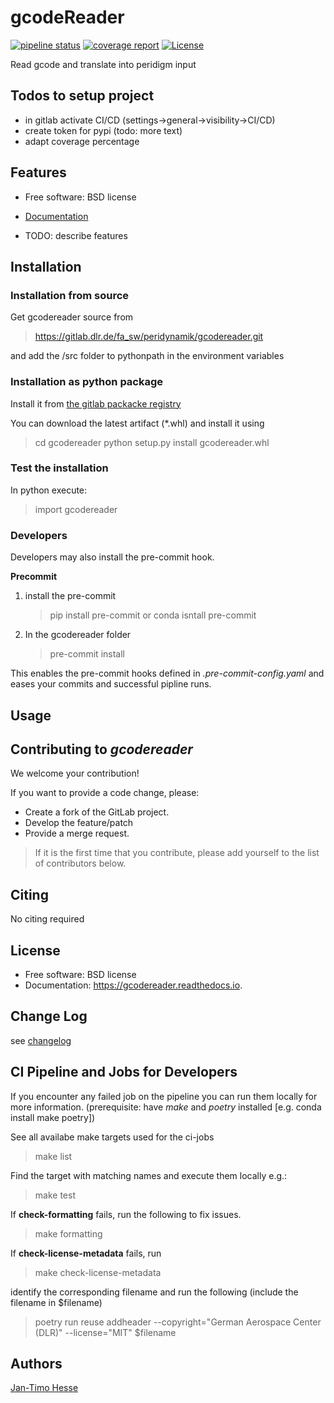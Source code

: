 <!--
SPDX-FileCopyrightText: 2022 German Aerospace Center (DLR)

SPDX-License-Identifier: MIT
-->
# gcodeReader


[![pipeline status](https://gitlab.dlr.de/fa_sw/peridynamik/gcodereader/badges/main/pipeline.svg)](https://gitlab.dlr.de/fa_sw/peridynamik/gcodereader/-/commits/main)
[![coverage report](https://gitlab.dlr.de/fa_sw/peridynamik/gcodereader/badges/main/coverage.svg)](https://gitlab.dlr.de/fa_sw/peridynamik/gcodereader/-/commits/main)
[![License](https://img.shields.io/badge/License-BSD-blue.svg)](https://gitlab.dlr.de/fa_sw/peridynamik/gcodereader/-/blob/main/LICENSE)


Read gcode and translate into peridigm input

## Todos to setup project
- in gitlab activate CI/CD (settings→general→visibility→CI/CD)
- create token for pypi (todo: more text)
- adapt coverage percentage

## Features


* Free software: BSD license


* [Documentation](https://fa_sw.pages.gitlab.dlr.de/peridynamik/gcodereader)

- TODO: describe features


## Installation

### Installation from source
Get gcodereader source from

> https://gitlab.dlr.de/fa_sw/peridynamik/gcodereader.git

and add the /src folder to pythonpath in the environment variables

### Installation as python package
Install it from [the gitlab packacke registry](https://gitlab.dlr.de/fa_sw/peridynamik/gcodereader/-/packages)

You can download the latest artifact (*.whl) and install it using


> cd gcodereader
> python setup.py install gcodereader<version>.whl


### Test the installation
In python execute:

> import gcodereader

### Developers

Developers may also install the pre-commit hook.

**Precommit**
1. install the pre-commit
   > pip install pre-commit
   or
   > conda isntall pre-commit
2. In the gcodereader folder
   > pre-commit install

This enables the pre-commit hooks defined in _.pre-commit-config.yaml_
and eases your commits and successful pipline runs.

## Usage

## Contributing to _gcodereader_

We welcome your contribution!

If you want to provide a code change, please:

* Create a fork of the GitLab project.
* Develop the feature/patch
* Provide a merge request.

> If it is the first time that you contribute, please add yourself to the list
> of contributors below.


## Citing

No citing required

## License



* Free software: BSD license
* Documentation: https://gcodereader.readthedocs.io.





## Change Log

see [changelog](changelog.md)

## CI Pipeline and Jobs for Developers

If you encounter any failed job on the pipeline you can run them locally for more information.
(prerequisite: have _make_ and _poetry_ installed [e.g. conda install make poetry])

See all availabe make targets used for the ci-jobs

> make list

Find the target with matching names and execute them locally e.g.:
> make test

If **check-formatting** fails, run the following to fix issues.
> make formatting

If **check-license-metadata** fails, run
> make check-license-metadata

identify the corresponding filename and run the following (include the filename in $filename)
> poetry run reuse addheader --copyright="German Aerospace Center (DLR)" --license="MIT" $filename

## Authors

[Jan-Timo Hesse](mailto:Jan-Timo.Hesse@dlr.de)
